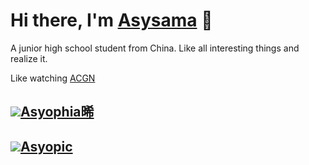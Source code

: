 # Hi there, I'm [Asysama](https://asysama.github.io) 👋

A junior high school student from China. Like all interesting things and realize it.

Like watching [ACGN](https://zh.moegirl.org.cn/Mainpage)

## [![](https://asset.gitblock.cn/Media?name=751E6AE9253235B3EC3C20589602BAF0.png)Asyophia晞](https://space.bilibili.com/513449298)

## [![](https://weibo.com/favicon.ico)Asyopic](https://weibo.com/u/7360841605)
